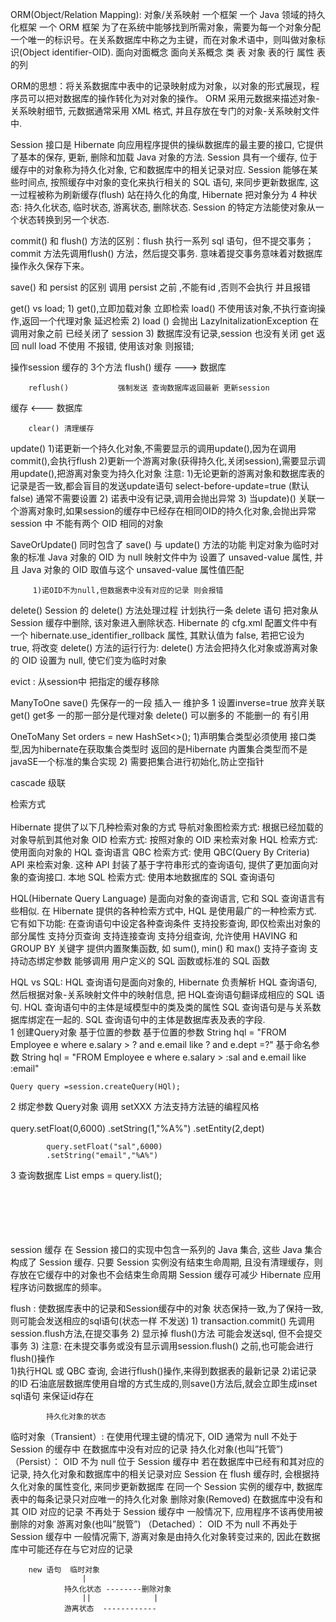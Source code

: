 ORM(Object/Relation Mapping): 对象/关系映射
一个框架 一个 Java 领域的持久化框架 一个 ORM 框架
为了在系统中能够找到所需对象，需要为每一个对象分配一个唯一的标识号。在关系数据库中称之为主键，而在对象术语中，则叫做对象标识(Object identifier-OID). 
面向对面概念   面向关系概念
类              表
对象			表的行
属性			表的列

ORM的思想：将关系数据库中表中的记录映射成为对象，以对象的形式展现，程序员可以把对数据库的操作转化为对对象的操作。
ORM 采用元数据来描述对象-关系映射细节, 元数据通常采用 XML 格式, 并且存放在专门的对象-关系映射文件中.


Session 接口是 Hibernate 向应用程序提供的操纵数据库的最主要的接口, 它提供了基本的保存, 更新, 删除和加载 Java 对象的方法.
Session 具有一个缓存, 位于缓存中的对象称为持久化对象, 它和数据库中的相关记录对应. Session 能够在某些时间点, 按照缓存中对象的变化来执行相关的 SQL 语句, 来同步更新数据库, 这一过程被称为刷新缓存(flush)
站在持久化的角度, Hibernate 把对象分为 4 种状态: 持久化状态, 临时状态, 游离状态, 删除状态. Session 的特定方法能使对象从一个状态转换到另一个状态. 

commit() 和 flush() 方法的区别：flush 执行一系列 sql 语句，但不提交事务；commit 方法先调用flush() 方法，然后提交事务. 意味着提交事务意味着对数据库操作永久保存下来。  


save() 和 persist 的区别    调用 persist 之前 ,不能有id ,否则不会执行 并且报错

get()  vs load;
		1) get(),立即加载对象     立即检索
		   load() 不使用该对象,不执行查询操作,返回一个代理对象  延迟检索
		2) load () 会抛出 LazyInitalizationException   在调用对象之前 已经关闭了 session
		3) 数据库没有记录,session 也没有关闭
			get 返回 null
			load 不使用 不报错,  使用该对象 则报错;

操作session 缓存的 3个方法
		flush()
缓存     --->   数据库

		reflush()			强制发送 查询数据库返回最新 更新session
缓存     <---   数据库

		clear() 清理缓存

update() 
		1)诺更新一个持久化对象,不需要显示的调用update(),因为在调用commit(),会执行flush
		2)更新一个游离对象(获得持久化,关闭session),需要显示调用update(),把游离对象变为持久化对象
		注意:
		 1)无论更新的游离对象和数据库表的记录是否一致,都会盲目的发送update语句
			select-before-update=true (默认false) 通常不需要设置
		 2) 诺表中没有记录,调用会抛出异常
		 3) 当update)() 关联一个游离对象时,如果session的缓存中已经存在相同OID的持久化对象,会抛出异常
			session 中 不能有两个 OID 相同的对象

SaveOrUpdate()  同时包含了 save() 与 update() 方法的功能
				判定对象为临时对象的标准
				Java 对象的 OID 为 null
				映射文件中为 <id> 设置了 unsaved-value  属性, 并且 Java 对象的 OID 取值与这个 unsaved-value 属性值匹配


		 1)诺OID不为null,但数据表中没有对应的记录 则会报错

delete() Session 的 delete() 方法处理过程
			计划执行一条 delete 语句
			把对象从 Session 缓存中删除, 该对象进入删除状态.
			Hibernate 的 cfg.xml 配置文件中有一个 hibernate.use_identifier_rollback 属性, 其默认值为 false, 若把它设为 true, 将改变 delete() 方法的运行行为: delete() 方法会把持久化对象或游离对象的 OID 设置为 null, 使它们变为临时对象


evict : 从session中 把指定的缓存移除	

ManyToOne  save()  先保存一的一段    插入一 维护多    1 设置inverse=true 放弃关联
			get()   get多   一的那一部分是代理对象
			delete()  可以删多的 不能删一的     有引用

OneToMany  Set<Order> orders = new HashSet<>();
			1)声明集合类型必须使用  接口类型,因为hibernate在获取集合类型时 返回的是Hibernate   内置集合类型而不是 			javaSE一个标准的集合实现
			2) 需要把集合进行初始化,防止空指针

cascade  级联	


检索方式		
​		
		Hibernate 提供了以下几种检索对象的方式
		导航对象图检索方式:  根据已经加载的对象导航到其他对象
		OID 检索方式:  按照对象的 OID 来检索对象
		HQL 检索方式: 使用面向对象的 HQL 查询语言
		QBC 检索方式: 使用 QBC(Query By Criteria) API 来检索对象. 这种 API 封装了基于字符串形式的查询语句, 提供了更加面向对象的查询接口. 
		本地 SQL 检索方式: 使用本地数据库的 SQL 查询语句

HQL(Hibernate Query Language) 是面向对象的查询语言, 它和 SQL 查询语言有些相似. 在 Hibernate 提供的各种检索方式中, 	HQL 是使用最广的一种检索方式. 它有如下功能:
		在查询语句中设定各种查询条件
		支持投影查询, 即仅检索出对象的部分属性
		支持分页查询
		支持连接查询
		支持分组查询, 允许使用 HAVING 和 GROUP BY 关键字
		提供内置聚集函数, 如 sum(), min() 和 max()
		支持子查询
		支持动态绑定参数
		能够调用 用户定义的 SQL 函数或标准的 SQL 函数

HQL vs SQL:
HQL 查询语句是面向对象的, Hibernate 负责解析 HQL 查询语句, 然后根据对象-关系映射文件中的映射信息, 把 HQL查询语句翻译成相应的 SQL 语句. HQL   		  查询语句中的主体是域模型中的类及类的属性
SQL 查询语句是与关系数据库绑定在一起的. SQL 查询语句中的主体是数据库表及表的字段. 
​		
1 创建Query对象 基于位置的参数
	基于位置的参数
	String hql = "FROM Employee e where e.salary > ?  and e.email like ? and e.dept =?"
	基于命名参数
	String hql = "FROM Employee e where e.salary > :sal  and e.email like :email"			
		
	Query query =session.createQuery(HQl);

2 绑定参数 Query对象 调用 setXXX 方法支持方法链的编程风格		
​	
	query.setFloat(0,6000)
			.setString(1,"%A%")
			.setEntity(2,dept)
			
			query.setFloat("sal",6000)
			.setString("email","%A%")

3 查询数据库
				 List<Employee> emps = query.list();

​		
​		
​		
​		
​		
session 缓存
          在 Session 接口的实现中包含一系列的 Java 集合, 这些 Java 集合构成了 Session 缓存. 只要 Session 实例没有结束生命周期, 且没有清理缓存，则存放在它缓存中的对象也不会结束生命周期
    		Session 缓存可减少 Hibernate 应用程序访问数据库的频率。

flush : 使数据库表中的记录和Session缓存中的对象	状态保持一致,为了保持一致,则可能会发送相应的sql语句(状态一样 不发送)
		1) transaction.commit()    先调用 session.flush方法,在提交事务
		2) 显示掉 flush()方法 可能会发送sql, 但不会提交事务
		3) 注意: 在未提交事务或没有显示调用session.flush() 之前,也可能会进行 flush()操作  
			1)执行HQL 或 QBC 查询, 会进行flush()操作,来得到数据表的最新记录
			2)诺记录的ID 石油底层数据库使用自增的方式生成的,则save()方法后,就会立即生成inset sql语句
				来保证id存在


			持久化对象的状态
临时对象（Transient）: 
	在使用代理主键的情况下, OID 通常为 null
	不处于 Session 的缓存中
	在数据库中没有对应的记录
持久化对象(也叫”托管”)（Persist）：
	OID 不为 null
	位于 Session 缓存中
	若在数据库中已经有和其对应的记录, 持久化对象和数据库中的相关记录对应
	Session 在 flush 缓存时, 会根据持久化对象的属性变化, 来同步更新数据库
	在同一个 Session 实例的缓存中, 数据库表中的每条记录只对应唯一的持久化对象
删除对象(Removed)
	在数据库中没有和其 OID 对应的记录
	不再处于 Session 缓存中
	一般情况下, 应用程序不该再使用被删除的对象
游离对象(也叫”脱管”) （Detached）：
	OID 不为 null
	不再处于 Session 缓存中
	一般情况需下, 游离对象是由持久化对象转变过来的, 因此在数据库中可能还存在与它对应的记录
			
		new 语句  临时对象  
					|
				持久化状态 --------删除对象
					||				|	
				游离状态  ------------

​			